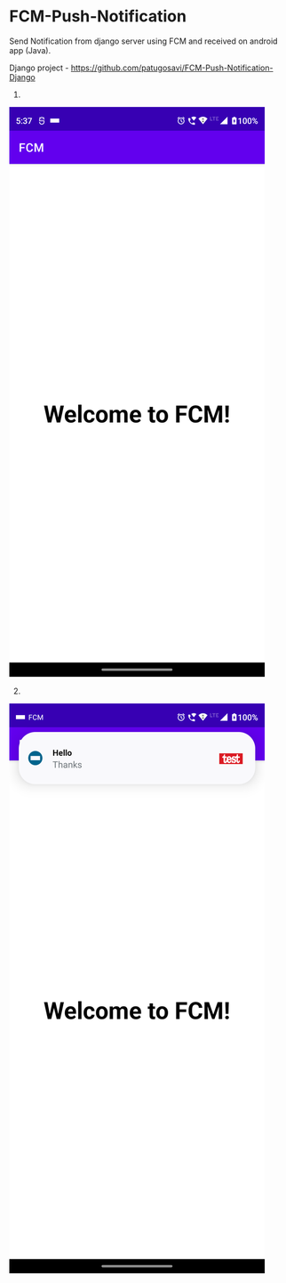 # FCM-Push-Notification

Send Notification from django server using FCM and received on android app (Java).

Django project -  https://github.com/patugosavi/FCM-Push-Notification-Django

1)
![alt text](https://github.com/patugosavi/FCM-Push-Notification/blob/master/Screenshot_20221111-173727.png)


2)
![alt text](https://github.com/patugosavi/FCM-Push-Notification/blob/master/Screenshot_20221111-173733.png)
